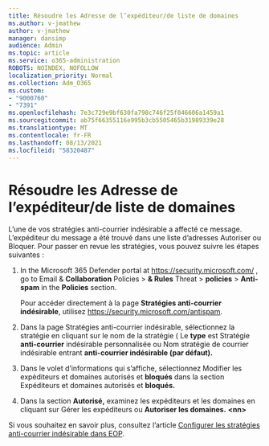 ```yaml
---
title: Résoudre les Adresse de l’expéditeur/de liste de domaines
ms.author: v-jmathew
author: v-jmathew
manager: dansimp
audience: Admin
ms.topic: article
ms.service: o365-administration
ROBOTS: NOINDEX, NOFOLLOW
localization_priority: Normal
ms.collection: Adm_O365
ms.custom:
- "9000760"
- "7391"
ms.openlocfilehash: 7e3c729e9bf630fa798c746f25f046606a1459a1
ms.sourcegitcommit: ab75f66355116e995b3cb5505465b31989339e28
ms.translationtype: MT
ms.contentlocale: fr-FR
ms.lasthandoff: 08/13/2021
ms.locfileid: "58320487"
---
```

# <a name="fix-sender-addressdomain-list-rules"></a>Résoudre les Adresse de l’expéditeur/de liste de domaines

L’une de vos stratégies anti-courrier indésirable a affecté ce message. L’expéditeur du message a été trouvé dans une liste d’adresses Autoriser ou Bloquer. Pour passer en revue les stratégies, vous pouvez suivre les étapes suivantes :

1. In the Microsoft 365 Defender portal at <https://security.microsoft.com/> , go to Email & **Collaboration** Policies \> **& Rules** Threat \> **policies** \> **Anti-spam** in the **Policies** section.

   Pour accéder directement à la page **Stratégies anti-courrier indésirable**, utilisez <https://security.microsoft.com/antispam>.

2. Dans la page Stratégies anti-courrier indésirable, sélectionnez la stratégie en cliquant sur  le nom de la stratégie ( Le **type** est Stratégie **anti-courrier** indésirable personnalisée ou Nom stratégie de courrier indésirable entrant **anti-courrier indésirable (par défaut).** 
3. Dans le volet d’informations qui s’affiche, sélectionnez Modifier les expéditeurs et domaines autorisés et **bloqués** dans la section Expéditeurs et domaines autorisés et **bloqués.**
4. Dans la section **Autorisé,** examinez les expéditeurs et les domaines en cliquant sur Gérer les expéditeurs ou **Autoriser les domaines.** **\<nn\>**

Si vous souhaitez en savoir plus, consultez l’article [Configurer les stratégies anti-courrier indésirable dans EOP](https://docs.microsoft.com/microsoft-365/security/office-365-security/configure-your-spam-filter-policies).
